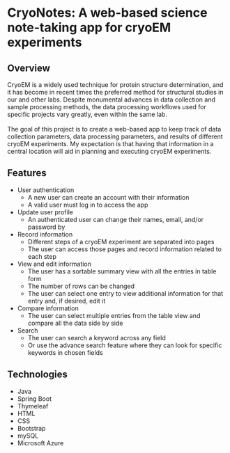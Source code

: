 # CryoNotes: A web-based science note-taking app for cryoEM experiments

## Overview
CryoEM is a widely used technique for protein structure determination, and it has become in recent times the preferred
method for structural studies in our and other labs. Despite monumental advances in data collection and sample
processing methods, the data processing workflows used for specific projects vary greatly, even within the same lab.
<br/>
<br/>
The goal of this project is to create a web-based app to keep track of data collection parameters, data processing
parameters, and results of different cryoEM experiments. My expectation is that having that information in a central
location will aid in planning and executing cryoEM experiments.

## Features
* User authentication
    * A new user can create an account with their information 
    * A valid user must log in to access the app
* Update user profile
  * An authenticated user can change their names, email, and/or password by
* Record information
  * Different steps of a cryoEM experiment are separated into pages
  * The user can access those pages and record information related to each step
* View and edit information
  * The user has a sortable summary view with all the entries in table form
  * The number of rows can be changed
  * The user can select one entry to view additional information for that entry and, if desired, edit it
* Compare information
  * The user can select multiple entries from the table view and compare all the data side by side
* Search
  * The user can search a keyword across any field
  * Or use the advance search feature where they can look for specific keywords in chosen fields


## Technologies
* Java<br/>
* Spring Boot <br/>
* Thymeleaf<br/>
* HTML<br/>
* CSS<br/>
* Bootstrap
* mySQL<br/>
* Microsoft Azure

